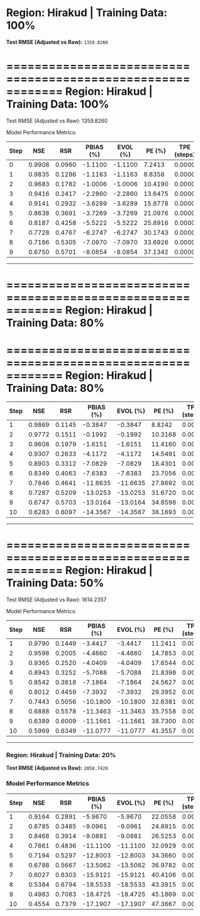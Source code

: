 # Region: Hirakud | Training Data: 100%

**Test RMSE (Adjusted vs Raw):** `1359.8260`

============================================================
Region: Hirakud | Training Data: 100%
============================================================
Test RMSE (Adjusted vs Raw): 1359.8260

Model Performance Metrics:

| Step | NSE   | RSR   | PBIAS (%) | EVOL (%) | PE (%) | TPE (steps) | KGE |
|------|-------|-------|-----------|----------|--------|-------------|-----|
| 0    | 0.9908 | 0.0960 | -1.1100   | -1.1100  | 7.2413 | 0.0000 | 0.9526 |
| 1    | 0.9835 | 0.1286 | -1.1163   | -1.1163  | 8.8358 | 0.0000 | 0.9411 |
| 2    | 0.9683 | 0.1782 | -1.0006   | -1.0006  | 10.4190 | 0.0000 | 0.9243 |
| 3    | 0.9416 | 0.2417 | -2.2860   | -2.2860  | 13.6475 | 0.0000 | 0.8890 |
| 4    | 0.9141 | 0.2932 | -3.6289   | -3.6289  | 15.8778 | 0.0000 | 0.8511 |
| 5    | 0.8638 | 0.3691 | -3.7269   | -3.7269  | 21.0976 | 0.0000 | 0.7997 |
| 6    | 0.8187 | 0.4258 | -5.5222   | -5.5222  | 25.8916 | 0.0000 | 0.7451 |
| 7    | 0.7728 | 0.4767 | -6.2747   | -6.2747  | 30.1743 | 0.0000 | 0.7011 |
| 8    | 0.7186 | 0.5305 | -7.0970   | -7.0970  | 33.6926 | 0.0000 | 0.6586 |
| 9    | 0.6750 | 0.5701 | -8.0854   | -8.0854  | 37.1342 | 0.0000 | 0.6210 |

---

============================================================
Region: Hirakud | Training Data: 80%
============================================================

============================================================
Region: Hirakud | Training Data: 80%
============================================================

| Step | NSE   | RSR   | PBIAS (%) | EVOL (%) | PE (%)  | TPE (steps) | KGE |
|------|-------|-------|-----------|----------|---------|-------------|-----|
| 1    | 0.9869 | 0.1145 | -0.3847   | -0.3847  | 8.8242 | 0.0000 | 0.9398 |
| 2    | 0.9772 | 0.1511 | -0.1992   | -0.1992  | 10.3168 | 0.0000 | 0.9293 |
| 3    | 0.9608 | 0.1979 | -1.6151   | -1.6151  | 11.4160 | 0.0000 | 0.9071 |
| 4    | 0.9307 | 0.2633 | -4.1172   | -4.1172  | 14.5491 | 0.0000 | 0.8666 |
| 5    | 0.8903 | 0.3312 | -7.0829   | -7.0829  | 18.4301 | 0.0000 | 0.8131 |
| 6    | 0.8349 | 0.4063 | -7.6383   | -7.6383  | 23.7056 | 0.0000 | 0.7628 |
| 7    | 0.7846 | 0.4641 | -11.6635  | -11.6635 | 27.8692 | 0.0000 | 0.6972 |
| 8    | 0.7287 | 0.5209 | -13.0253  | -13.0253 | 31.6720 | 0.0000 | 0.6511 |
| 9    | 0.6747 | 0.5703 | -13.0164  | -13.0164 | 34.8598 | 0.0000 | 0.6120 |
| 10   | 0.6283 | 0.6097 | -14.3567  | -14.3567 | 38.1693 | 0.0000 | 0.5768 |

---

============================================================
Region: Hirakud | Training Data: 50%
============================================================
Test RMSE (Adjusted vs Raw): 1614.2357

Model Performance Metrics:

| Step | NSE   | RSR   | PBIAS (%) | EVOL (%) | PE (%)  | TPE (steps) | KGE |
|------|-------|-------|-----------|----------|---------|-------------|-----|
| 1    | 0.9790 | 0.1449 | -3.4417   | -3.4417  | 11.2411 | 0.0000 | 0.9092 |
| 2    | 0.9598 | 0.2005 | -4.4660   | -4.4660  | 14.7853 | 0.0000 | 0.8754 |
| 3    | 0.9365 | 0.2520 | -4.0409   | -4.0409  | 17.6544 | 0.0000 | 0.8447 |
| 4    | 0.8943 | 0.3252 | -5.7088   | -5.7088  | 21.8398 | 0.0000 | 0.7874 |
| 5    | 0.8542 | 0.3818 | -7.1864   | -7.1864  | 24.5627 | 0.0000 | 0.7383 |
| 6    | 0.8012 | 0.4459 | -7.3932   | -7.3932  | 29.3952 | 0.0000 | 0.6884 |
| 7    | 0.7443 | 0.5056 | -10.1800  | -10.1800 | 32.6381 | 0.0000 | 0.6307 |
| 8    | 0.6888 | 0.5578 | -11.3463  | -11.3463 | 35.7558 | 0.0000 | 0.5896 |
| 9    | 0.6389 | 0.6009 | -11.1661  | -11.1661 | 38.7300 | 0.0000 | 0.5544 |
| 10  | 0.5969 | 0.6349 | -11.0777  | -11.0777 | 41.3557 | 0.0000 | 0.5259 |

---

### Region: Hirakud | Training Data: 20%

**Test RMSE (Adjusted vs Raw):** `2058.7428`

### Model Performance Metrics
| Step | NSE   | RSR   | PBIAS (%) | EVOL (%) | PE (%)  | TPE (steps) | KGE |
|------|-------|-------|-----------|----------|---------|-------------|-----|
| 1    | 0.9164 | 0.2891 | -5.9670   | -5.9670  | 22.0558 | 0.0000 | 0.7748 |
| 2    | 0.8785 | 0.3485 | -9.0961   | -9.0961  | 24.8915 | 0.0000 | 0.7234 |
| 3    | 0.8468 | 0.3914 | -9.0881   | -9.0881  | 26.5253 | 0.0000 | 0.6949 |
| 4    | 0.7661 | 0.4836 | -11.1100  | -11.1100 | 32.0929 | 0.0000 | 0.6199 |
| 5    | 0.7194 | 0.5297 | -12.8003  | -12.8003 | 34.3660 | 0.0000 | 0.5862 |
| 6    | 0.6788 | 0.5667 | -13.5062  | -13.5062 | 36.9782 | 0.0000 | 0.5619 |
| 7    | 0.6027 | 0.6303 | -15.9121  | -15.9121 | 40.4106 | 0.0000 | 0.5057 |
| 8    | 0.5384 | 0.6794 | -18.5533  | -18.5533 | 43.3915 | 0.0000 | 0.4641 |
| 9    | 0.4983 | 0.7083 | -18.4725  | -18.4725 | 45.1869 | 0.0000 | 0.4460 |
| 10  | 0.4554 | 0.7379 | -17.1907  | -17.1907 | 47.3667 | 0.0000 | 0.4238 |